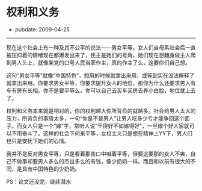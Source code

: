 # 权利和义务

- pubdate: 2009-04-25

--------------------------


现在这个社会上有一种及其不公平的说法——男女平等。女人们自母系社会后一直被压抑着的情绪现在都爆发出来了，民主是她们的号角，她们现在想翻身做主人爬到男人头上，就像某党的口号人民当家作主，真的作主了么，这要你们自己想。

这句“男女平等”就像“中国特色”，想用的时候就拿出来用，或等到实在没法解释了就拿出来用。你要求男女平等，你要求提升女人的地位，那你为什么还要求男人有车有房有长相。你不是要平等么，你可以自己去买车买房去养小白脸，地位就上去了。

权利和义务本来就是相对的，你的权利越大你所背负的就越多。社会给男人太大的压力，所背负的事情太多，一句“你是不是男人”让男人吃多少亏才能争回这个面子。而女人只是一个“嫁”字，常听人说“干得好不如嫁得好”，一旦嫁个好人家就可以不用奋斗了。这样的社会下何来平等，女权主义只是想在精神上YY下，男人们也只是安抚下她们的心情。

我并不是反对男女平等，只是看着那些口中喊着平等，但要这要那的女人不爽，自己不做事却要男人多么的杰出多么的有钱，像少奶奶一样。而且和以前有很大的不同，是具有中国特色的少奶奶。

PS：论文还没完，继续潜水
